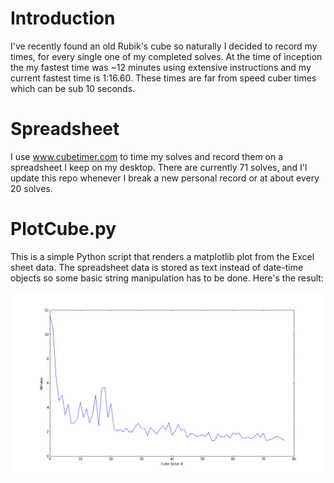 # Introduction
I've recently found an old Rubik's cube so naturally I decided to record my times, for every single one of my completed solves. At the time of inception the my fastest time was ~12 minutes using extensive instructions and my current fastest time is 1:16.60. These times are far from speed cuber times which can be sub 10 seconds.

# Spreadsheet
I use www.cubetimer.com to time my solves and record them on a spreadsheet I keep on my desktop. There are currently 71 solves, and I'l update this repo whenever I break a new personal record or at about every 20 solves.

# PlotCube.py
This is a simple Python script that renders a matplotlib plot from the Excel sheet data. The spreadsheet data is stored as text instead of date-time objects so some basic string manipulation has to be done. Here's the result:

![Cube Plot](/plot.png?raw=true "Cube Plot")
